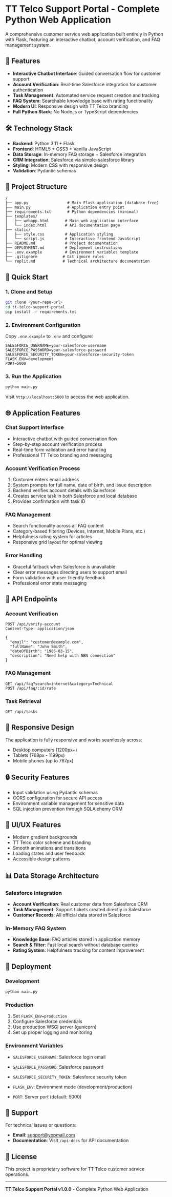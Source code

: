 # TT Telco Support Portal - Complete Python Web Application

A comprehensive customer service web application built entirely in Python with Flask, featuring an interactive chatbot, account verification, and FAQ management system.

## 🚀 Features

- **Interactive Chatbot Interface**: Guided conversation flow for customer support
- **Account Verification**: Real-time Salesforce integration for customer authentication
- **Task Management**: Automated service request creation and tracking
- **FAQ System**: Searchable knowledge base with rating functionality
- **Modern UI**: Responsive design with TT Telco branding
- **Full Python Stack**: No Node.js or TypeScript dependencies

## 🛠 Technology Stack

- **Backend**: Python 3.11 + Flask
- **Frontend**: HTML5 + CSS3 + Vanilla JavaScript
- **Data Storage**: In-memory FAQ storage + Salesforce integration
- **CRM Integration**: Salesforce via simple-salesforce library
- **Styling**: Modern CSS with responsive design
- **Validation**: Pydantic schemas

## 📁 Project Structure

```
/
├── app.py                 # Main Flask application (database-free)
├── main.py                # Application entry point
├── requirements.txt       # Python dependencies (minimal)
├── templates/
│   ├── webapp.html       # Main web application interface
│   └── index.html        # API documentation page
├── static/
│   ├── style.css         # Application styling
│   └── script.js         # Interactive frontend JavaScript
├── README.md             # Project documentation
├── DEPLOYMENT.md         # Deployment instructions
├── .env.example          # Environment variables template
├── .gitignore           # Git ignore rules
└── replit.md            # Technical architecture documentation
```

## 🚀 Quick Start

### 1. Clone and Setup

```bash
git clone <your-repo-url>
cd tt-telco-support-portal
pip install -r requirements.txt
```

### 2. Environment Configuration

Copy `.env.example` to `.env` and configure:

```env
SALESFORCE_USERNAME=your-salesforce-username
SALESFORCE_PASSWORD=your-salesforce-password
SALESFORCE_SECURITY_TOKEN=your-salesforce-security-token
FLASK_ENV=development
PORT=5000
```

### 3. Run the Application

```bash
python main.py
```

Visit `http://localhost:5000` to access the web application.

## 🌐 Application Features

### Chat Support Interface
- Interactive chatbot with guided conversation flow
- Step-by-step account verification process
- Real-time form validation and error handling
- Professional TT Telco branding and messaging

### Account Verification Process
1. Customer enters email address
2. System prompts for full name, date of birth, and issue description
3. Backend verifies account details with Salesforce
4. Creates service task in both Salesforce and local database
5. Provides confirmation with task ID

### FAQ Management
- Search functionality across all FAQ content
- Category-based filtering (Devices, Internet, Mobile Plans, etc.)
- Helpfulness rating system for articles
- Responsive grid layout for optimal viewing

### Error Handling
- Graceful fallback when Salesforce is unavailable
- Clear error messages directing users to support email
- Form validation with user-friendly feedback
- Professional error state messaging

## 🔌 API Endpoints

### Account Verification
```
POST /api/verify-account
Content-Type: application/json

{
  "email": "customer@example.com",
  "fullName": "John Smith",
  "dateOfBirth": "1985-03-15",
  "description": "Need help with NBN connection"
}
```

### FAQ Management
```
GET /api/faq?search=internet&category=Technical
POST /api/faq/:id/rate
```

### Task Retrieval
```
GET /api/tasks
```

## 📱 Responsive Design

The application is fully responsive and works seamlessly across:
- Desktop computers (1200px+)
- Tablets (768px - 1199px)
- Mobile phones (up to 767px)

## 🔒 Security Features

- Input validation using Pydantic schemas
- CORS configuration for secure API access
- Environment variable management for sensitive data
- SQL injection prevention through SQLAlchemy ORM

## 🎨 UI/UX Features

- Modern gradient backgrounds
- TT Telco color scheme and branding
- Smooth animations and transitions
- Loading states and user feedback
- Accessible design patterns

## 📊 Data Storage Architecture

### Salesforce Integration
- **Account Verification**: Real customer data from Salesforce CRM
- **Task Management**: Support tickets created directly in Salesforce
- **Customer Records**: All official data stored in Salesforce

### In-Memory FAQ System
- **Knowledge Base**: FAQ articles stored in application memory
- **Search & Filter**: Fast local search without database queries
- **Rating System**: Helpfulness tracking for content improvement

## 🚀 Deployment

### Development
```bash
python main.py
```

### Production
1. Set `FLASK_ENV=production`
2. Configure Salesforce credentials
3. Use production WSGI server (gunicorn)
4. Set up proper logging and monitoring

### Environment Variables
- `SALESFORCE_USERNAME`: Salesforce login email
- `SALESFORCE_PASSWORD`: Salesforce password
- `SALESFORCE_SECURITY_TOKEN`: Salesforce security token

- `FLASK_ENV`: Environment mode (development/production)
- `PORT`: Server port (default: 5000)

## 🤝 Support

For technical issues or questions:
- **Email**: support@yopmail.com
- **Documentation**: Visit `/api-docs` for API documentation

## 📝 License

This project is proprietary software for TT Telco customer service operations.

---

**TT Telco Support Portal v1.0.0** - Complete Python Web Application
